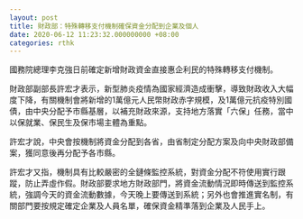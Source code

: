 ```yaml
---
layout: post
title: 財政部：特殊轉移支付機制確保資金分配到企業及個人
date: 2020-06-12 11:23:32.000000000 +08:00
categories: rthk
---
```


國務院總理李克強日前確定新增財政資金直接惠企利民的特殊轉移支付機制。

財政部副部長許宏才表示，新型肺炎疫情為國家經濟造成衝擊，導致財政收入大幅度下降，有關機制會將新增的1萬億元人民幣財政赤字規模，及1萬億元抗疫特別國債，由中央分配予市縣基層，以補充財政來源，支持地方落實「六保」任務，當中以保就業、保民生及保市場主體為重點。 

許宏才說，中央會按機制將資金分配到各省，由省制定分配方案及向中央財政部備案，獲同意後再分配予各市縣。

許宏才又指，機制具有比較嚴密的全鏈條監控系統，對資金分配不符使用實行跟蹤，防止弄虛作假。財政部要求地方財政部門，將資金流動情況即時傳送到監控系統，強調今天的資金流動數據，今天晚上要傳送到系統；另外也會推進實名制，有關部門要按規定確定企業及人員名單，確保資金精準落到企業及人民手上。
